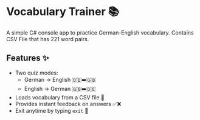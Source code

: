 # Vocabulary Trainer 📚

A simple C# console app to practice German-English vocabulary. 
Contains CSV File that has 221 word pairs.

## Features ✨

- Two quiz modes:
  - German → English 🇩🇪➡️🇬🇧
  - English → German 🇬🇧➡️🇩🇪
- Loads vocabulary from a CSV file 📄
- Provides instant feedback on answers ✅❌
- Exit anytime by typing `exit` 🚪
